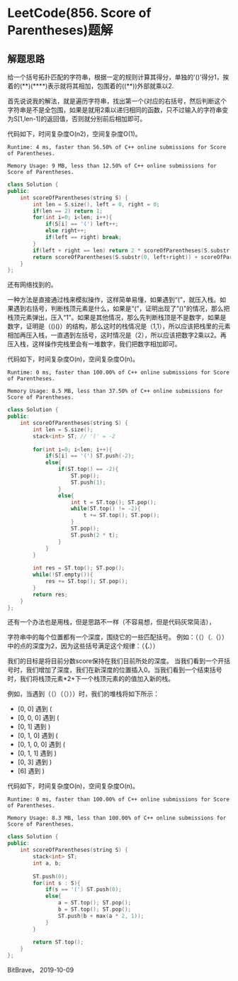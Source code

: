 # LeetCode(856. Score of Parentheses)题解

## 解题思路

给一个括号拓扑匹配的字符串，根据一定的规则计算其得分，单独的'()'得分1，挨着的(\*\*)(\*\*\*\*)表示就将其相加，包围着的((\*\*))外部就乘以2.

首先说说我的解法，就是遍历字符串，找出第一个(对应的右括号，然后判断这个字符串是不是全包围，如果是就用2乘以递归相同的函数，只不过输入的字符串变为S[1,len-1]的返回值，否则就分别前后相加即可。

代码如下，时间复杂度O(n2)，空间复杂度O(1)。

`Runtime: 4 ms, faster than 56.50% of C++ online submissions for Score of Parentheses.`

`Memory Usage: 9 MB, less than 12.50% of C++ online submissions for Score of Parentheses.`

```C++
class Solution {
public:
    int scoreOfParentheses(string S) {
        int len = S.size(), left = 0, right = 0;
        if(len == 2) return 1;
        for(int i=0; i<len; i++){
            if(S[i] == '(') left++;
            else right++;
            if(left == right) break;
        }
        if(left + right == len) return 2 * scoreOfParentheses(S.substr(1, len-2));
        return scoreOfParentheses(S.substr(0, left+right)) + scoreOfParentheses(S.substr(left + right));
    }
};
```

还有网络找到的。

一种方法是直接通过栈来模拟操作，这样简单易懂，如果遇到“(”，就压入栈。如果遇到右括号，判断栈顶元素是什么，如果是“(”，证明出现了”()”的情况，那么把栈顶元素弹出，压入“1”。如果是其他情况，那么先判断栈顶是不是数字，如果是数字，证明是（()()）的结构，那么这时的栈情况是（1,1），所以应该把栈里的元素相加再压入栈，一直遇到左括号，这时情况是（2），所以应该把数字2乘以2。再压入栈，这样操作完栈里会有一堆数字，我们把数字相加即可。

代码如下，时间复杂度O(n)，空间复杂度O(n)。

`Runtime: 0 ms, faster than 100.00% of C++ online submissions for Score of Parentheses.`

`Memory Usage: 8.5 MB, less than 37.50% of C++ online submissions for Score of Parentheses.`

```C++
class Solution {
public:
    int scoreOfParentheses(string S) {
        int len = S.size();
        stack<int> ST; // '(' = -2
        
        for(int i=0; i<len; i++){
            if(S[i] == '(') ST.push(-2);
            else{
                if(ST.top() == -2){
                    ST.pop();
                    ST.push(1);
                }
                else{
                    int t = ST.top(); ST.pop();
                    while(ST.top() != -2){
                        t += ST.top(); ST.pop();
                    }
                    ST.pop();
                    ST.push(2 * t);
                }
            }
        }
        
        int res = ST.top(); ST.pop();
        while(!ST.empty()){
            res += ST.top(); ST.pop();
        }
        return res;
    }
};
```

还有一个办法也是用栈，但是思路不一样（不容易想，但是代码灰常简洁），

字符串中的每个位置都有一个深度，围绕它的一些匹配括号。 例如：（（）（.（））中的点的深度为2，因为这些括号满足这个规律：（__（.__））

我们的目标是将目前分数score保持在我们目前所处的深度。 当我们看到一个开括号时，我们增加了深度，我们在新深度的位置插入0。当我们看到一个结束括号时，我们将栈顶元素*2+下一个栈顶元素的的值加入新的栈。

例如，当遇到（（）（（）））时，我们的堆栈将如下所示：

- [0, 0] 遇到 (
- [0, 0, 0] 遇到 (
- [0, 1] 遇到 )
- [0, 1, 0] 遇到 (
- [0, 1, 0, 0] 遇到 (
- [0, 1, 1] 遇到 )
- [0, 3] 遇到 )
- [6] 遇到 )

代码如下，时间复杂度O(n)，空间复杂度O(n)。

`Runtime: 0 ms, faster than 100.00% of C++ online submissions for Score of Parentheses.`

`Memory Usage: 8.3 MB, less than 100.00% of C++ online submissions for Score of Parentheses.`

```C++
class Solution {
public:
    int scoreOfParentheses(string S) {
        stack<int> ST;
        int a, b;
        
        ST.push(0);
        for(int s : S){
            if(s == '(') ST.push(0);
            else{
                a = ST.top(); ST.pop();
                b = ST.top(); ST.pop();
                ST.push(b + max(a * 2, 1));
            }
        }
        
        return ST.top();
    }
};
```

BitBrave， 2019-10-09